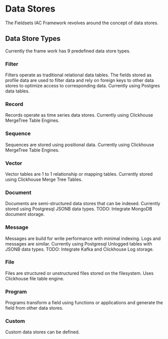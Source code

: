 # Data Stores

The Fieldsets IAC Framework revolves around the concept of data stores.

## Data Store Types

Currently the frame work has 9 predefined data store types.

### Filter

Filters operate as traditional relational data tables. The fields stored as profile data are used to filter data and rely on foreign keys to other data stores to optimize access to corresponding data. Currently using Postgres data tables.

### Record

Records operate as time series data stores. Currently using Clickhouse MergeTree Table Engines.

### Sequence

Sequences are stored using positional data. Currently using Clickhouse MergeTree Table Engines.

### Vector

Vector tables are 1 to 1 relationship or mapping tables. Currently stored using Clickhouse Merge Tree Tables.

### Document

Documents are semi-structured data stores that can be indexed. Currently stored using Postgresql JSONB data types. TODO: Integrate MongoDB document storage.

### Message

Messages are build for write performance with minimal indexing. Logs and messages are similar. Currently using Postgresql Unlogged tables with JSONB data types. TODO: Integrate Kafka and Clickhouse Log storage.

### File

Files are structured or unstructured files stored on the filesystem. Uses Clickhouse file table engine.

### Program

Programs transform a field using functions or applications and generate the field from other data stores.

### Custom

Custom data stores can be defined.
